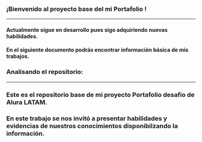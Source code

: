 

### ¡Bienvenido al proyecto base del mi Portafolio !
---
#### Actualmente sigue en desarrollo pues sigo adquiriendo nuevas habilidades.
#### En el siguiente documento podrás encontrar información básica de mis trabajos.

### Analisando el repositorio:
---
### Este es el repositorio base de mi proyecto Portafolio desafío de Alura LATAM.
### En este trabajo se nos invitó a presentar habilidades y evidencias de nuestros conocimientos disponibilzando la información. 

### 